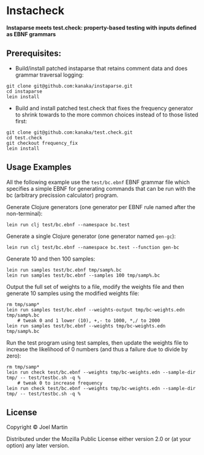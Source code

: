 # Instacheck

**Instaparse meets test.check: property-based testing with inputs defined as EBNF grammars**

## Prerequisites:

* Build/install patched instaparse that retains comment data and does
  grammar traversal logging:

```
git clone git@github.com:kanaka/instaparse.git
cd instaparse
lein install
```

* Build and install patched test.check that fixes the frequency
  generator to shrink towards to the more common choices instead of to
  those listed first:
```
git clone git@github.com:kanaka/test.check.git
cd test.check
git checkout frequency_fix
lein install
```


## Usage Examples

All the following example use the `test/bc.ebnf` EBNF grammar file
which specifies a simple EBNF for generating commands that can be run
with the bc (arbitrary precission calculator) program.

Generate Clojure generators (one generator per EBNF rule named after
the non-terminal):

```
lein run clj test/bc.ebnf --namespace bc.test
```

Generate a single Clojure generator (one generator named `gen-gc`):

```
lein run clj test/bc.ebnf --namespace bc.test --function gen-bc
```

Generate 10 and then 100 samples:

```
lein run samples test/bc.ebnf tmp/samp%.bc
lein run samples test/bc.ebnf --samples 100 tmp/samp%.bc
```

Output the full set of weights to a file, modify the weights file and
then generate 10 samples using the modified weights file:

```
rm tmp/samp*
lein run samples test/bc.ebnf --weights-output tmp/bc-weights.edn tmp/samp%.bc
    # tweak 0 and 1 lower (10), +,- to 1000, *,/ to 2000
lein run samples test/bc.ebnf --weights tmp/bc-weights.edn tmp/samp%.bc
```

Run the test program using test samples, then update the weights file
to increase the likelihood of 0 numbers (and thus a failure due to
divide by zero):

```
rm tmp/samp*
lein run check test/bc.ebnf --weights tmp/bc-weights.edn --sample-dir tmp/ -- test/testbc.sh -q %
    # tweak 0 to increase frequency
lein run check test/bc.ebnf --weights tmp/bc-weights.edn --sample-dir tmp/ -- test/testbc.sh -q %
```

## License

Copyright © Joel Martin

Distributed under the Mozilla Public License either version 2.0 or (at
your option) any later version.
